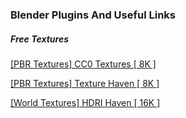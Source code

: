 ### Blender Plugins And Useful Links

##### Free Textures
[[PBR Textures] CC0 Textures [ 8K ]](https://cc0textures.com/ "CC0 Textures [ 8K ]")

[[PBR Textures] Texture Haven [ 8K ]](https://texturehaven.com/ "[PBR Textures] Texture Haven [ 8K ]")

[[World Textures] HDRI Haven [ 16K ] ](https://hdrihaven.com/ "[World Textures] HDRI Haven [ 16K ] ")
